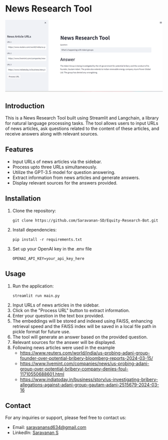 # News Research Tool

![Working](https://github.com/Saravanan-SD/Equity-Research-Bot/blob/main/Screenshot%20of%20app.png)

## Introduction
This is a News Research Tool built using Streamlit and Langchain, a library for natural language processing tasks. The tool allows users to input URLs of news articles, ask questions related to the content of these articles, and receive answers along with relevant sources.

## Features
- Input URLs of news articles via the sidebar.
- Process upto three URLs simultaneously.
- Utilize the GPT-3.5 model for question answering.
- Extract information from news articles and generate answers.
- Display relevant sources for the answers provided.

## Installation
1. Clone the repository:
    ```
    git clone https://github.com/Saravanan-SD/Equity-Research-Bot.git
    ```
2. Install dependencies:
    ```
    pip install -r requirements.txt
    ```
3. Set up your OpenAI key in the .env file
    ```
    OPENAI_API_KEY=your_api_key_here
    ```

## Usage
1. Run the application:
    ```
    streamlit run main.py
    ```
2. Input URLs of news articles in the sidebar.
3. Click on the "Process URL" button to extract information.
4. Enter your question in the text box provided.
5. The embeddings will be stored and indexed using FAISS, enhancing retrieval speed and the FAISS index will be saved in a local file path in pickle format for future use.
6. The tool will generate an answer based on the provided question.
7. Relevant sources for the answer will be displayed.
8. Following news articles were used in the example
   - https://www.reuters.com/world/india/us-probing-adani-group-founder-over-potential-bribery-bloomberg-reports-2024-03-15/
   - https://www.livemint.com/companies/news/us-probing-adani-group-over-potential-bribery-company-denies-foul-11710550688601.html
   - https://www.indiatoday.in/business/story/us-investigating-bribery-allegations-against-adani-group-gautam-adani-2515679-2024-03-16

## Contact
For any inquiries or support, please feel free to contact us:

- Email: [saravanansd634@gmail.com](mailto:saravanansd634@gmail.com)
- LinkedIn: [Saravanan S](https://www.linkedin.com/in/sdsaravanan/)
